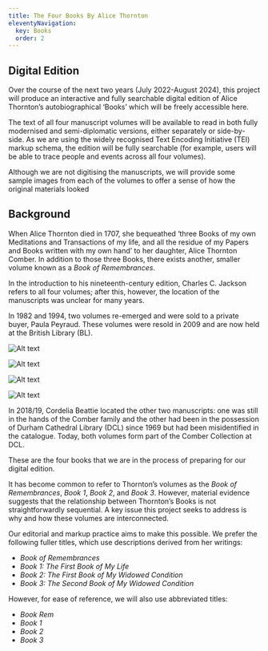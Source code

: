 ```yaml
---
title: The Four Books By Alice Thornton
eleventyNavigation:
  key: Books
  order: 2
---
```


## Digital Edition

Over the course of the next two years (July 2022-August 2024), this project will produce an interactive and fully searchable digital edition of Alice Thornton’s autobiographical ‘Books’ which will be freely accessible here.

The text of all four manuscript volumes will be available to read in both fully modernised and semi-diplomatic versions, either separately or side-by-side. As we are using the widely recognised Text Encoding Initiative (TEI) markup schema, the edition will be fully searchable (for example, users will be able to trace people and events across all four volumes).

Although we are not digitising the manuscripts, we will provide some sample images from each of the volumes to offer a sense of how the original materials looked

## Background

When Alice Thornton died in 1707, she bequeathed ‘three Books of my own Meditations and Transactions of my life, and all the residue of my Papers and Books written with my own hand’ to her daughter, Alice Thornton Comber. In addition to those three Books, there exists another, smaller volume known as a _Book of Remembrances_.

In the introduction to his nineteenth-century edition, Charles C. Jackson refers to all four volumes; after this, however, the location of the manuscripts was unclear for many years.

In 1982 and 1994, two volumes re-emerged and were sold to a private buyer, Paula Peyraud. These volumes were resold in 2009 and are now held at the British Library (BL).

<div class="gallery-by-4">
  <div class="person">

![Alt text](/assets/img/books/Book1FrontCover.jpg "British Library, Add. MS 88897/1")

  </div>
  <div class="person">

![Alt text](/assets/img/books/Book3FrontCover.jpg "British Library, Add. MS 88897/2")

  </div>
  <div class="person">

![Alt text](/assets/img/books/BookRemembrancesFrontCover.jpg "Durham Cathedral Library, GB-0033-CCOM 38")

  </div>
  <div class="person">

![Alt text](/assets/img/books/Book2FrontCover.jpg "Durham Cathedral Library, GB-0033-CCOM 7")

  </div>
</div>

In 2018/19, Cordelia Beattie located the other two manuscripts: one was still in the hands of the Comber family and the other had been in the possession of Durham Cathedral Library (DCL) since 1969 but had been misidentified in the catalogue. Today, both volumes form part of the Comber Collection at DCL.

These are the four books that we are in the process of preparing for our digital edition.

It has become common to refer to Thornton’s volumes as the _Book of Remembrances_, _Book 1_, _Book 2_, and _Book 3_. However, material evidence suggests that the relationship between Thornton’s Books is not straightforwardly sequential. A key issue this project seeks to address is why and how these volumes are interconnected.

Our editorial and markup practice aims to make this possible. We prefer the following fuller titles, which use descriptions derived from her writings:

- _Book of Remembrances_
- _Book 1: The First Book of My Life_
- _Book 2: The First Book of My Widowed Condition_
- _Book 3: The Second Book of My Widowed Condition_

However, for ease of reference, we will also use abbreviated titles:

- _Book Rem_
- _Book 1_
- _Book 2_
- _Book 3_
